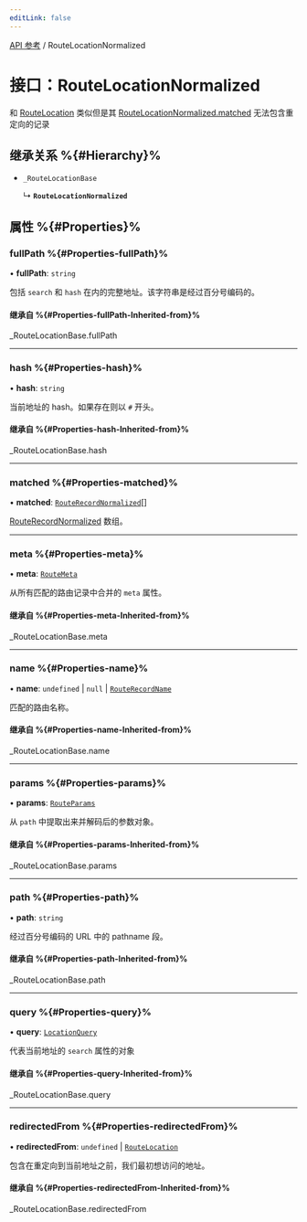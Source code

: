 ```yaml
---
editLink: false
---
```


[API 参考](../index.md) / RouteLocationNormalized

# 接口：RouteLocationNormalized

和 [RouteLocation](RouteLocation.md) 类似但是其 [RouteLocationNormalized.matched](RouteLocationNormalized.md#matched) 无法包含重定向的记录

## 继承关系 %{#Hierarchy}%

- `_RouteLocationBase`

  ↳ **`RouteLocationNormalized`**

## 属性 %{#Properties}%

### fullPath %{#Properties-fullPath}%

• **fullPath**: `string`

包括 `search` 和 `hash` 在内的完整地址。该字符串是经过百分号编码的。

#### 继承自 %{#Properties-fullPath-Inherited-from}%

\_RouteLocationBase.fullPath

___

### hash %{#Properties-hash}%

• **hash**: `string`

当前地址的 hash。如果存在则以 `#` 开头。

#### 继承自 %{#Properties-hash-Inherited-from}%

\_RouteLocationBase.hash

___

### matched %{#Properties-matched}%

• **matched**: [`RouteRecordNormalized`](RouteRecordNormalized.md)[]

[RouteRecordNormalized](RouteRecordNormalized.md) 数组。

___

### meta %{#Properties-meta}%

• **meta**: [`RouteMeta`](RouteMeta.md)

从所有匹配的路由记录中合并的 `meta` 属性。

#### 继承自 %{#Properties-meta-Inherited-from}%

\_RouteLocationBase.meta

___

### name %{#Properties-name}%

• **name**: `undefined` \| ``null`` \| [`RouteRecordName`](../index.md#routerecordname)

匹配的路由名称。

#### 继承自 %{#Properties-name-Inherited-from}%

\_RouteLocationBase.name

___

### params %{#Properties-params}%

• **params**: [`RouteParams`](../index.md#routeparams)

从 `path` 中提取出来并解码后的参数对象。

#### 继承自 %{#Properties-params-Inherited-from}%

\_RouteLocationBase.params

___

### path %{#Properties-path}%

• **path**: `string`

经过百分号编码的 URL 中的 pathname 段。

#### 继承自 %{#Properties-path-Inherited-from}%

\_RouteLocationBase.path

___

### query %{#Properties-query}%

• **query**: [`LocationQuery`](../index.md#locationquery)

代表当前地址的 `search` 属性的对象

#### 继承自 %{#Properties-query-Inherited-from}%

\_RouteLocationBase.query

___

### redirectedFrom %{#Properties-redirectedFrom}%

• **redirectedFrom**: `undefined` \| [`RouteLocation`](RouteLocation.md)

包含在重定向到当前地址之前，我们最初想访问的地址。

#### 继承自 %{#Properties-redirectedFrom-Inherited-from}%

\_RouteLocationBase.redirectedFrom
